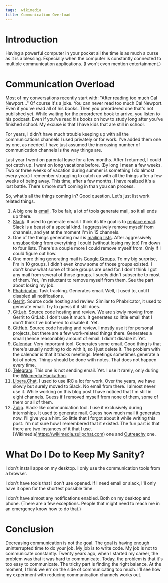 ```yaml
---
tags:  wikimedia
title: Communication Overload
---
```

# Introduction

Having a powerful computer in your pocket all the time is as much a curse as it is a blessing. Especially when the computer is constantly connected to multiple communication applications. (I won't even mention entertainment.)

# Communication Overload

Most of my conversations recently start with: "After reading too much Cal Newport..." Of course it's a joke. You can never read too much Cal Newport. Even if you've read all of his books. Then you preordered one that's not published yet. While waiting for the preordered book to arrive, you listen to his podcast. Even if you've read his books on how to study long after you've finished school. My excuse is that I have kids that are still in school.

For years, I didn't have much trouble keeping up with all the communications channels I used privately or for work. I've added them one by one, as needed. I have just assumed the increasing number of communication channels is the way things are.

Last year I went on parental leave for a few months. After I returned, I could not catch up. I went on long vacations before. (By long I mean a few weeks. Two or three weeks of vacation during summer is something I do almost every year.) I remember struggling to catch up with all the things after a few weeks of being away. This time, after a few months, I have realized it's a lost battle. There's more stuff coming in than you can process.

So, what's all the things coming in? Good question. Let's just list work related things.

1. A big one is [email](https://mail.google.com). To be fair, a lot of tools generate mail, so it all ends up there.
1. [Slack](https://slack.com). It used to generate email. I think its life goal is to [replace email](https://slack.com/why/slack-vs-email). Slack is a beast of a special kind. I aggressively remove myself from channels, and yet at the moment I'm in 15 channels.
1. One of the things generating mail is [mailing lists](https://lists.wikimedia.org). After aggressively unsubscribing from everything I could (without losing my job) I'm down to four lists. There's a couple more I could remove myself from. Only if I could figure out how.
1. One more thing generating mail is [Google Groups](https://groups.google.com). To my big surprise, I'm in 10 groups. I didn't even know some of those groups existed. I don't know what some of those groups are used for. I don't think I got any mail from several of those groups. I surely didn't subscribe to most of them. Yet, I'm reluctant to remove myself from them. See the part about losing my job.
1. [Phabricator](https://phabricator.wikimedia.org). Task tracking. Generates email. Well, it used to, until I disabled all notifications.
1. [Gerrit](https://gerrit.wikimedia.org). Source code hosting and review. Similar to Phabricator, it used to generate email. Try to guess if it still does.
1. [GitLab](https://gitlab.wikimedia.org). Source code hosting and review. We are slowly moving from Gerrit to GitLab. I don't use it much. It generates so little email that I don't think I've bothered to disable it. Yet.
1. [GitHub](https://github.com). Source code hosting and review. I mostly use it for personal projects, but there are a few work-related things there. Generates a small (hence reasonable) amount of email. I didn't disable it. Yet.
1. [Calendar](https://calendar.google.com). Very important tool. Generates some email. Good thing is that there's usually nothing to do with it, so I just delete it. The problem with the calendar is that it tracks meetings. Meetings sometimes generate a lot of notes. Things should be done with notes. That does not happen every time.
1. [Telegram](https://telegram.org). This one is not sending email. Yet. I use it rarely, only during the [Wikimedia Hackathon](https://www.mediawiki.org/wiki/Wikimedia_Hackathon_2024).
1. [Libera.Chat](https://libera.chat). I used to use IRC a lot for work. Over the years, we have slowly but surely moved to Slack. No email from there. I almost never use it. While working on this blog post I have noticed that I'm still in eight channels. Guess if I removed myself from none of them, some of them or all of them.
1. [Zulip](https://zulip.com). Slack-like communication tool. I use it exclusively during []()internships. It used to generate mail. Guess how much mail it generates now. I'll give you a hint. So little that I forgot about it while writing this post. I'm not sure how I remembered that it existed. The fun part is that there are two instances of it that I use. [Wikimedia]https://wikimedia.zulipchat.com) one and [Outreachy](https://chat.outreachy.org) one.

# What Do I Do to Keep My Sanity?

I don't install apps on my desktop. I only use the communication tools from a browser.

I don't have tools that I don't use opened. If I need email or slack, I'll only have it open for the shortest possible time.

I don't have almost any notifications enabled. Both on my desktop and phone. (There are a few exceptions. People that might need to reach me in an emergency know how to do that.)

# Conclusion

Decreasing communication is not the goal. The goal is having enough uninterrupted time to do your job. My job is to write code. My job is not to communicate constantly. Twenty years ago, when I started my career, the problem was that it was hard to communicate. Today, the problem is that it's too easy to communicate. The tricky part is finding the right balance. At the moment, I think we err on the side of communicating too much. I'll see how my experiment with reducing communication channels works out.
